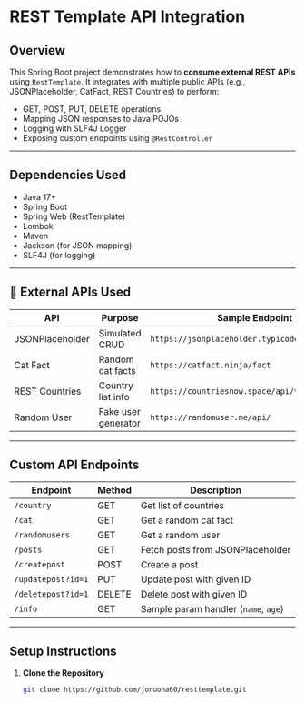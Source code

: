 # REST Template API Integration

## Overview

This Spring Boot project demonstrates how to **consume external REST APIs** using `RestTemplate`. It integrates with multiple public APIs (e.g., JSONPlaceholder, CatFact, REST Countries) to perform:

-  GET, POST, PUT, DELETE operations
-  Mapping JSON responses to Java POJOs
-  Logging with SLF4J Logger
-  Exposing custom endpoints using `@RestController`

---

## Dependencies Used

- Java 17+
- Spring Boot
- Spring Web (RestTemplate)
- Lombok
- Maven
- Jackson (for JSON mapping)
- SLF4J (for logging)

---

## 🔗 External APIs Used

| API               | Purpose                | Sample Endpoint                              |
|------------------|------------------------|-----------------------------------------------|
| JSONPlaceholder  | Simulated CRUD         | `https://jsonplaceholder.typicode.com/posts` |
| Cat Fact         | Random cat facts       | `https://catfact.ninja/fact`                 |
| REST Countries   | Country list info      | `https://countriesnow.space/api/v0.1/countries` |
| Random User      | Fake user generator    | `https://randomuser.me/api/`                 |

---

## Custom API Endpoints

| Endpoint              | Method | Description                          |
|-----------------------|--------|--------------------------------------|
| `/country`            | GET    | Get list of countries                |
| `/cat`                | GET    | Get a random cat fact                |
| `/randomusers`        | GET    | Get a random user                    |
| `/posts`              | GET    | Fetch posts from JSONPlaceholder     |
| `/createpost`         | POST   | Create a post                        |
| `/updatepost?id=1`    | PUT    | Update post with given ID            |
| `/deletepost?id=1`    | DELETE | Delete post with given ID            |
| `/info`               | GET    | Sample param handler (`name`, `age`) |

---

##  Setup Instructions

1. **Clone the Repository**
   ```bash
   git clone https://github.com/jonuoha60/resttemplate.git
